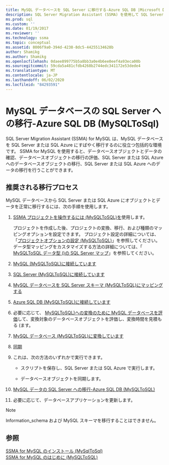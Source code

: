 ```yaml
---
title: MySQL データベースを SQL Server に移行する-Azure SQL DB |Microsoft Docs
description: SQL Server Migration Assistant (SSMA) を使用して SQL Server または Azure SQL Database に MySQL データベースを移行するには、この推奨プロセスを使用します。
ms.prod: sql
ms.custom: ''
ms.date: 01/19/2017
ms.reviewer: ''
ms.technology: ssma
ms.topic: conceptual
ms.assetid: 8006f9a0-394d-4238-8dc5-44255134628b
author: Shamikg
ms.author: Shamikg
ms.openlocfilehash: 0daee899775b5a8bb3a0e4b6ee0eef4a93eca00b
ms.sourcegitcommit: 59cda5a481cfdb4268b2744edc341172e53dede4
ms.translationtype: MT
ms.contentlocale: ja-JP
ms.lasthandoff: 06/02/2020
ms.locfileid: "84293591"
---
```

# <a name="migrating-mysql-databases-to-sql-server---azure-sql-db-mysqltosql"></a>MySQL データベースの SQL Server への移行-Azure SQL DB (MySQLToSql)
SQL Server Migration Assistant (SSMA) for MySQL は、MySQL データベースを SQL Server または SQL Azure にすばやく移行するのに役立つ包括的な環境です。 SSMA for MySQL を使用すると、データベースオブジェクトとデータの確認、データベースオブジェクトの移行の評価、SQL Server または SQL Azure へのデータベースオブジェクトの移行、SQL Server または SQL Azure へのデータの移行を行うことができます。  
  
## <a name="recommended-migration-process"></a>推奨される移行プロセス  
MySQL データベースから SQL Server または SQL Azure にオブジェクトとデータを正常に移行するには、次の手順を使用します。  
  
1.  [SSMA プロジェクトを操作するには &#40;MySQLToSQL&#41;を](../../ssma/mysql/working-with-ssma-projects-mysqltosql.md)使用します。  
  
    プロジェクトを作成した後、プロジェクトの変換、移行、および種類のマッピングオプションを設定できます。 プロジェクト設定の詳細については、「[プロジェクトオプションの設定 &#40;MySQLToSQL&#41;](../../ssma/mysql/setting-project-options-mysqltosql.md)」を参照してください。 データ型マッピングをカスタマイズする方法の詳細については、「 [MySQLToSQL データ型 &#40;&#41;の SQL Server マップ](../../ssma/mysql/mapping-mysql-and-sql-server-data-types-mysqltosql.md)」を参照してください。  
  
2.  [MySQL &#40;MySQLToSQL&#41;に接続しています](../../ssma/mysql/connecting-to-mysql-mysqltosql.md)  
  
3.  [SQL Server &#40;MySQLToSQL&#41;に接続しています](../../ssma/mysql/connecting-to-sql-server-mysqltosql.md)  
  
4.  [MySQL データベースを SQL Server スキーマ &#40;MySQLToSQL&#41;にマッピングする](../../ssma/mysql/mapping-mysql-databases-to-sql-server-schemas-mysqltosql.md)  
  
5.  [Azure SQL DB &#40;MySQLToSQL&#41;に接続しています](../../ssma/mysql/connecting-to-azure-sql-db-mysqltosql.md)  
  
6.  必要に応じて、 [MySQLToSQL&#41;への変換のために MySQL データベースを評価](../../ssma/mysql/assessing-mysql-databases-for-conversion-mysqltosql.md)して、変換対象のデータベースオブジェクトを評価し、変換時間を見積もる &#40;ます。  
  
7.  [MySQL データベース &#40;MySQLToSQL&#41;に変換しています](../../ssma/mysql/converting-mysql-databases-mysqltosql.md)  
  
8.  [同期](loading-converted-database-objects-into-sql-server-mysqltosql.md)  
  
9. これは、次の方法のいずれかで実行できます。  
  
    -   スクリプトを保存し、SQL Server または SQL Azure で実行します。  
  
    -   データベースオブジェクトを同期します。  
  
10. [MySQL データの SQL Server への移行-Azure SQL DB &#40;MySQLToSQL&#41;](../../ssma/mysql/migrating-mysql-data-into-sql-server-azure-sql-db-mysqltosql.md)  
  
11. 必要に応じて、データベースアプリケーションを更新します。  
  
> [!NOTE]  
> Information_schema および MySQL スキーマを移行することはできません。  
  
## <a name="see-also"></a>参照  
[SSMA for MySQL のインストール &#40;MySqlToSql&#41;](../../ssma/mysql/installing-ssma-for-mysql-mysqltosql.md)  
[SSMA for MySQL のはじめに &#40;MySQLToSQL&#41;](../../ssma/mysql/getting-started-with-ssma-for-mysql-mysqltosql.md)  
  
